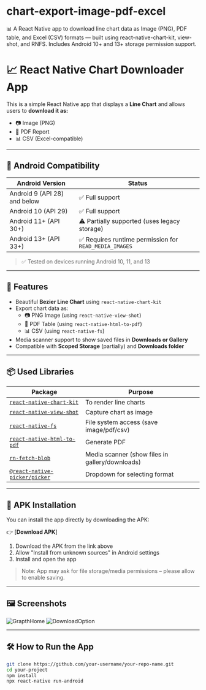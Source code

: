 # chart-export-image-pdf-excel
📊 A React Native app to download line chart data as Image (PNG), PDF table, and Excel (CSV) formats — built using react-native-chart-kit, view-shot, and RNFS. Includes Android 10+ and 13+ storage permission support.


# 📈 React Native Chart Downloader App

This is a simple React Native app that displays a **Line Chart** and allows users to **download it as:**
- 📷 Image (PNG)
- 📄 PDF Report
- 📊 CSV (Excel-compatible)

---

## 📱 Android Compatibility

| Android Version | Status        |
|-----------------|---------------|
| Android 9 (API 28) and below | ✅ Full support |
| Android 10 (API 29)          | ✅ Full support |
| Android 11+ (API 30+)        | ⚠️ Partially supported (uses legacy storage) |
| Android 13+ (API 33+)        | ✅ Requires runtime permission for `READ_MEDIA_IMAGES` |

> ✅ Tested on devices running Android 10, 11, and 13

---

## 🚀 Features

- Beautiful **Bezier Line Chart** using `react-native-chart-kit`
- Export chart data as:
  - 📷 PNG Image (using `react-native-view-shot`)
  - 📄 PDF Table (using `react-native-html-to-pdf`)
  - 📊 CSV (using `react-native-fs`)
- Media scanner support to show saved files in **Downloads or Gallery**
- Compatible with **Scoped Storage** (partially) and **Downloads folder**

---

## 📦 Used Libraries

| Package | Purpose |
|--------|----------|
| [`react-native-chart-kit`](https://github.com/indiespirit/react-native-chart-kit) | To render line charts |
| [`react-native-view-shot`](https://github.com/gre/react-native-view-shot) | Capture chart as image |
| [`react-native-fs`](https://github.com/itinance/react-native-fs) | File system access (save image/pdf/csv) |
| [`react-native-html-to-pdf`](https://github.com/christopherdro/react-native-html-to-pdf) | Generate PDF |
| [`rn-fetch-blob`](https://github.com/joltup/rn-fetch-blob) | Media scanner (show files in gallery/downloads) |
| [`@react-native-picker/picker`](https://github.com/react-native-picker/picker) | Dropdown for selecting format |

---

## 📲 APK Installation

You can install the app directly by downloading the APK:

👉 [**Download APK**]

1. Download the APK from the link above  
2. Allow "Install from unknown sources" in Android settings  
3. Install and open the app  

> Note: App may ask for file storage/media permissions – please allow to enable saving.

---

## 🖼️ Screenshots

![GrapthHome](https://github.com/user-attachments/assets/5426a069-44c9-47b5-87ce-90bc9b18391b)
![DownloadOption](https://github.com/user-attachments/assets/f8a0a458-7730-4167-a264-26cacec29ff2)



---

## 🛠️ How to Run the App

```bash
git clone https://github.com/your-username/your-repo-name.git
cd your-project
npm install
npx react-native run-android

